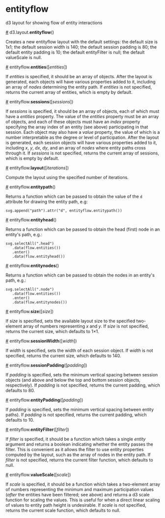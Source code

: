 entityflow
==========

d3 layout for showing flow of entity interactions

<a name="entityflow" href="#entityflow">#</a> d3.layout.<b>entityflow</b>()

Creates a new entityflow layout with the default settings: the default
size is 1x1; the default session width is 140; the default session
padding is 80; the default entity padding is 10; the default
entityFilter is null; the default valueScale is null.

<a name="entities" href="#entities">#</a> entityflow.<b>entities</b>([<i>entities</i>])

If *entities* is specified, it should be an array of objects. After
the layout is generated, each objects will have various properties
added to it, including an array of *nodes* determining the entity
path. If *entities* is not specified, returns the current array of
entities, which is empty by default.

<a name="sessions" href="#sessions">#</a> entityflow.<b>sessions</b>([<i>sessions</i>])

If *sessions* is specified, it should be an array of objects, each of
which must have a *entities* property. The value of the *entities*
property must be an array of objects, and each of these objects must
have an *index* property specifying the array index of an entity (see
above) participating in that session. Each object may also have a
*value* property, the value of which is a number interpretable as the
degree or level of participation. After the layout is generated, each
session objects will have various properties added to it, including
*x*, *y*, *dx*, *dy*, and an array of *nodes* where entity paths cross
through it. If *sessions* is not specified, returns the current array
of sessions, which is empty by default.

<a name="layout" href="#layout">#</a> entityflow.<b>layout</b>([<i>iterations</i>])

Compute the layout using the specified number of iterations.

<a name="entitypath" href="#entitypath">#</a> entityflow.<b>entitypath</b>()

Returns a function which can be passed to obtain the value of the `d`
attribute for drawing the entity path, e.g:

    svg.append("path").attr("d", entityflow.entitypath())

<a name="entityhead" href="#entityhead">#</a> entityflow.<b>entityhead</b>()

Returns a function which can be passed to obtain the head (first) node
in an entity's path, e.g.:

    svg.selectAll(".head")
       .data(flow.entities())
       .enter()
       .data(flow.entityhead())

<a name="entitynodes" href="#entitynodes">#</a> entityflow.<b>entitynodes</b>()

Returns a function which can be passed to obtain the nodes in an
entity's path, e.g.:

    svg.selectAll(".node")
       .data(flow.entities())
       .enter()
       .data(flow.entitynodes())

<a name="size" href="#size">#</a> entityflow.<b>size</b>([<i>size</i>])

If *size* is specified, sets the available layout size to the
specified two-element array of numbers representing *x* and *y*. If
*size* is not specified, returns the current size, which defaults to
1×1.

<a name="size" href="#sessionWidth">#</a> entityflow.<b>sessionWidth</b>([<i>width</i>])

If *width* is specified, sets the width of each session object. If
*width* is not specified, returns the current size, which defaults to
140.

<a name="size" href="#sessionPadding">#</a> entityflow.<b>sessionPadding</b>([<i>padding</i>])

If *padding* is specified, sets the minimum vertical spacing between session
objects (and above and below the top and bottom session objects,
respectively). If *padding* is not specified, returns the current
padding, which defaults to 80.

<a name="size" href="#entityPadding">#</a> entityflow.<b>entityPadding</b>([<i>padding</i>])

If *padding* is specified, sets the minimum vertical spacing between
entity paths). If *padding* is not specified, returns the current
padding, which defaults to 10.

<a name="size" href="#entityFilter">#</a> entityflow.<b>entityFilter</b>([<i>filter</i>])

If *filter* is specified, it should be a function which takes a single
*entity* argument and returns a boolean indicating whether the entity
passes the filter. This is convenient as it allows the filter to use
entity properties computed by the layout, such as the array of nodes
in the entity path.  If *filter* is not specified, returns the current
filter function, which defaults to null.

<a name="size" href="#valueScale">#</a> entityflow.<b>valueScale</b>([<i>scale</i>])

If *scale* is specified, it should be a function which takes a
two-element array of numbers representing the minimum and maximum
participation values (*after* the entities have been filtered; see
above) and returns a d3 scale function for scaling the values. This is
useful for when a direct linear scaling of values to entity path
height is undesirable. If *scale* is not specified, returns the
current scale function, which defaults to null.









